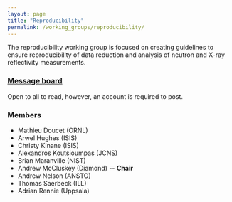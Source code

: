 ```yaml
---
layout: page
title: "Reproducibility"
permalink: /working_groups/reproducibility/
---
```


The reproducibility working group is focused on creating guidelines to ensure reproducibility of data reduction and analysis of neutron and X-ray reflectivity measurements. 

### [Message board](https://gitter.im/reflectivity/reproducibility) 

Open to all to read, however, an account is required to post.

### Members 

- Mathieu Doucet (ORNL)
- Arwel Hughes (ISIS)
- Christy Kinane (ISIS)
- Alexandros Koutsioumpas (JCNS)
- Brian Maranville (NIST)
- Andrew McCluskey (Diamond) -- **Chair**
- Andrew Nelson (ANSTO)
- Thomas Saerbeck (ILL)
- Adrian Rennie (Uppsala) 
